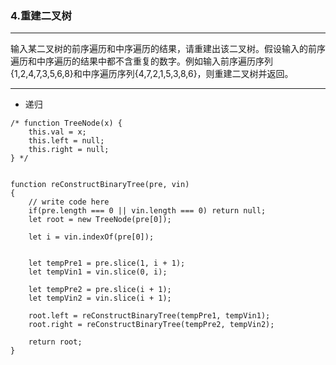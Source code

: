 ### 4.重建二叉树

---

输入某二叉树的前序遍历和中序遍历的结果，请重建出该二叉树。假设输入的前序遍历和中序遍历的结果中都不含重复的数字。例如输入前序遍历序列{1,2,4,7,3,5,6,8}和中序遍历序列{4,7,2,1,5,3,8,6}，则重建二叉树并返回。

---

* 递归

``` JS
/* function TreeNode(x) {
    this.val = x;
    this.left = null;
    this.right = null;
} */


function reConstructBinaryTree(pre, vin)
{
    // write code here
    if(pre.length === 0 || vin.length === 0) return null;
    let root = new TreeNode(pre[0]);
    
    let i = vin.indexOf(pre[0]);
    
    
    let tempPre1 = pre.slice(1, i + 1);
    let tempVin1 = vin.slice(0, i);

    let tempPre2 = pre.slice(i + 1);
    let tempVin2 = vin.slice(i + 1);
    
    root.left = reConstructBinaryTree(tempPre1, tempVin1);
    root.right = reConstructBinaryTree(tempPre2, tempVin2);
    
    return root;
}
```
